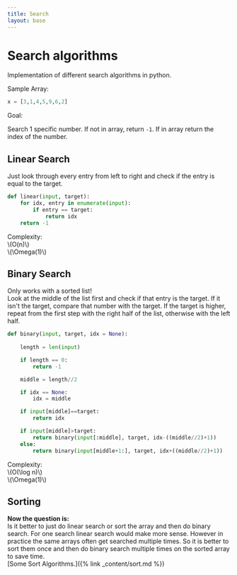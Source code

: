 ```yaml
---
title: Search
layout: base
---
```


# Search algorithms

Implementation of different search algorithms in python.

Sample Array:
```python
x = [3,1,4,5,9,6,2]
```

Goal:

Search 1 specific number. If not in array, return `-1`. If in array return the index of the number.

## Linear Search

Just look through every entry from left to right and check if the entry is equal to the target.

```python
def linear(input, target):
    for idx, entry in enumerate(input):
        if entry == target:
            return idx
    return -1
```

Complexity:  
\\(O(n)\\)  
\\(\Omega(1)\\)

## Binary Search

Only works with a sorted list!  
Look at the middle of the list first and check if that entry is the target. If it isn't the target, compare that number with the target. If the target is higher, repeat from the first step with the right half of the list, otherwise with the left half.

```python
def binary(input, target, idx = None):
    
    length = len(input)

    if length == 0:
        return -1

    middle = length//2

    if idx == None:
        idx = middle

    if input[middle]==target:
        return idx

    if input[middle]>target:
        return binary(input[:middle], target, idx-((middle//2)+1))
    else:
        return binary(input[middle+1:], target, idx+((middle//2)+1))
```

Complexity:  
\\(O(\log n)\\)  
\\(\Omega(1)\\)

## Sorting

**Now the question is:**  
Is it better to just do linear search or sort the array and then do binary search. For one search linear search would make more sense. However in practice the same arrays often get searched multiple times. So it is better to sort them once and then do binary search multiple times on the sorted array to save time.   
[Some Sort Algorithms.]({% link _content/sort.md %})
